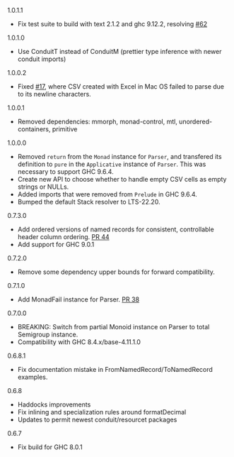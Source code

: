 1.0.1.1
* Fix test suite to build with text 2.1.2 and ghc 9.12.2, resolving [#62](https://github.com/ozataman/csv-conduit/issues/62)

1.0.1.0
* Use ConduitT instead of ConduitM (prettier type inference with newer conduit imports)

1.0.0.2
* Fixed [#17](https://github.com/ozataman/csv-conduit/issues/17),
  where CSV created with Excel in Mac OS failed to parse due to its
  newline characters.

1.0.0.1
* Removed dependencies: mmorph, monad-control, mtl,
  unordered-containers, primitive

1.0.0.0
* Removed `return` from the `Monad` instance for `Parser`, and
  transfered its definition to `pure` in the `Applicative` instance of
  `Parser`. This was necessary to support GHC 9.6.4.
* Create new API to choose whether to handle empty CSV cells as empty
  strings or NULLs.
* Added imports that were removed from `Prelude` in GHC 9.6.4.
* Bumped the default Stack resolver to LTS-22.20.

0.7.3.0
* Add ordered versions of named records for consistent, controllable header column ordering. [PR 44](https://github.com/ozataman/csv-conduit/pull/44)
* Add support for GHC 9.0.1

0.7.2.0
* Remove some dependency upper bounds for forward compatibility.

0.7.1.0
* Add MonadFail instance for Parser. [PR 38](https://github.com/ozataman/csv-conduit/pull/38)

0.7.0.0
* BREAKING: Switch from partial Monoid instance on Parser to total Semigroup instance.
* Compatibility with GHC 8.4.x/base-4.11.1.0

0.6.8.1
* Fix documentation mistake in FromNamedRecord/ToNamedRecord examples.

0.6.8
* Haddocks improvements
* Fix inlining and specialization rules around formatDecimal
* Updates to permit newest conduit/resourcet packages

0.6.7
* Fix build for GHC 8.0.1
